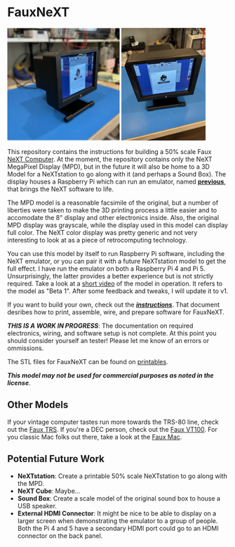 # FauxNeXT

[<img src="images/Actual/FrontLeft.jpeg" height="256">](images/Actual/FrontLeft.jpeg)
[<img src="images/Actual/FrontTop.jpeg" height="256">](images/Actual/FrontTop.jpeg)

This repository contains the instructions for building a 50% scale Faux [NeXT Computer](https://en.wikipedia.org/wiki/NeXT_MegaPixel_Display). At the moment, the repository contains only the NeXT MegaPixel Display (MPD), but in the future it will also be home to a 3D Model for a NeXTstation to go along with it (and perhaps a Sound Box). The display houses a Raspberry Pi which can run an emulator, named [**previous**](https://sourceforge.net/projects/previous/), that brings the NeXT software to life.

The MPD model is a reasonable facsimile of the original, but a number of liberties were taken to make the 3D printing process a little easier and to accomodate the 8" display and other electronics inside. Also, the original MPD display was grayscale, while the display used in this model can display full color. The NeXT color display was pretty generic and not very interesting to look at as a piece of retrocomputing technology.

You can use this model by itself to run Raspberry Pi software, including the NeXT emulator, or you can pair it with a future NeXTstation model to get the full effect. I have run the emulator on both a Raspberry Pi 4 and Pi 5. Unsurprisingly, the latter provides a better experience but is not strictly required. Take a look at a [short video](https://www.youtube.com/watch?v=qJ8GY28TO-4) of the model in operation. It refers to the model as "Beta 1". After some feedback and tweaks, I will update it to v1.

If you want to build your own, check out the [***instructions***](Instructions.md). That document desribes how to print, assemble, wire, and prepare software for FauxNeXT.

***THIS IS A WORK IN PROGRESS***: The documentation on required electronics, wiring, and software setup is not complete. At this point you should consider yourself an tester! Please let me know of an errors or ommissions.

The STL files for FauxNeXT can be found on [printables](https://www.printables.com/model/NNN).

***This model may not be used for commercial purposes as noted in the license***.

## Other Models

If your vintage computer tastes run more towards the TRS-80 line, check out the [Faux TRS](https://github.com/jpasqua/FauxTRS). If you're a DEC person, check out the [Faux VT100](https://github.com/jpasqua/FauxVT). For you classic Mac folks out there, take a look at the [Faux Mac](https://github.com/jpasqua/FauxMac).

## Potential Future Work

* **NeXTstation**: Create a printable 50% scale NeXTstation to go along with the MPD.
* **NeXT Cube**: Maybe...
* **Sound Box**: Create a scale model of the original sound box to house a USB speaker.
* **External HDMI Connector**: It might be nice to be able to display on a larger screen when demonstrating the emulator to a group of people. Both the Pi 4 and 5 have a secondary HDMI port could go to an HDMI connector on the back panel.

